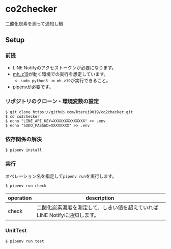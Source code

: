 # co2checker
二酸化炭素を測って通知し鯛

## Setup
### 前提
- LINE Notifyのアクセストークンが必要になります。
- [mh_z19](https://pypi.org/project/mh-z19/)が動く環境での実行を想定しています。
  - `sudo python3 -m mh_z19`が実行できること。
- [pipenv](https://github.com/pypa/pipenv)が必要です。

### リポジトリのクローン・環境変数の設定
```
$ git clone https://github.com/kterui9019/co2checker.git
$ cd co2checker
$ echo "LINE_API_KEY=XXXXXXXXXXXXXX" >> .env
$ echo "SUDO_PASSWD=XXXXXXXX" >> .env
```

### 依存関係の解決
```
$ pipenv install
```

### 実行
オペレーション名を指定して`pipenv run`を実行します。
```
$ pipenv run check
```

|  operation  |  description  |
| ---- | ---- |
|  check  |  二酸化炭素濃度を測定して、しきい値を超えていればLINE Notifyに通知します。  |

### UnitTest
```
$ pipenv run test
```
